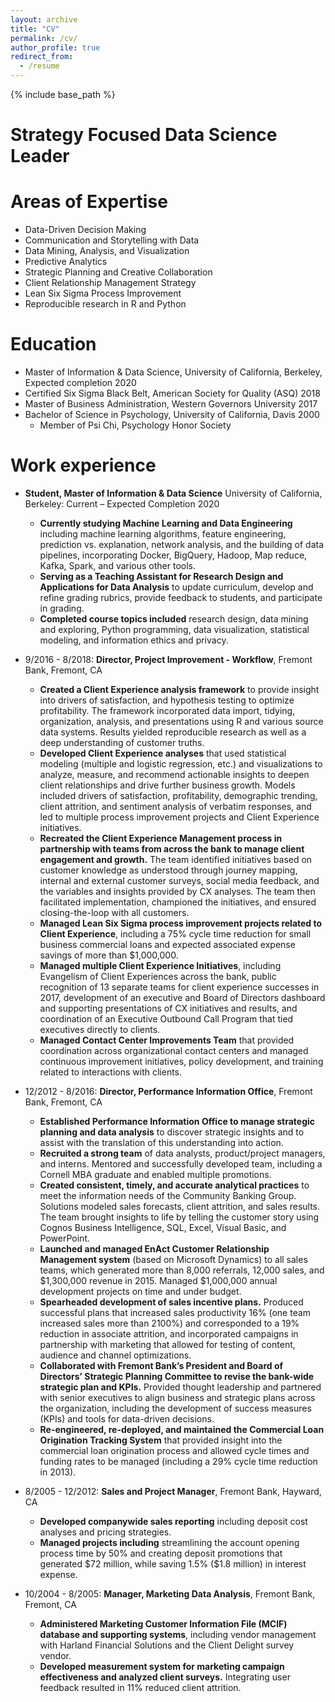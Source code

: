 ```yaml
---
layout: archive
title: "CV"
permalink: /cv/
author_profile: true
redirect_from:
  - /resume
---
```


{% include base_path %}

Strategy Focused Data Science Leader
======

Areas of Expertise
======
* Data-Driven Decision Making
* Communication and Storytelling with Data 
* Data Mining, Analysis, and Visualization
* Predictive Analytics
* Strategic Planning and Creative Collaboration 
* Client Relationship Management Strategy 
* Lean Six Sigma Process Improvement
* Reproducible research in R and Python


Education
======
* Master of Information & Data Science, University of California, Berkeley, Expected completion 2020 
* Certified Six Sigma Black Belt, American Society for Quality (ASQ) 2018
* Master of Business Administration, Western Governors University 2017
* Bachelor of Science in Psychology, University of California, Davis 2000
  * Member of Psi Chi, Psychology Honor Society


Work experience
======
* __Student, Master of Information & Data Science__ University of California, Berkeley: Current – Expected Completion 2020
  * __Currently studying Machine Learning and Data Engineering__ including machine learning algorithms, feature engineering, prediction vs. explanation, network analysis, and the building of data pipelines, incorporating Docker, BigQuery, Hadoop, Map reduce, Kafka, Spark, and various other tools.
  * __Serving as a Teaching Assistant for Research Design and Applications for Data Analysis__ to update curriculum, develop and refine grading rubrics, provide feedback to students, and participate in grading.
  * __Completed course topics included__ research design, data mining and exploring, Python programming, data visualization, statistical modeling, and information ethics and privacy.

* 9/2016 - 8/2018: __Director, Project Improvement - Workflow__, Fremont Bank, Fremont, CA 
  * __Created a Client Experience analysis framework__ to provide insight into drivers of satisfaction, and hypothesis testing to optimize profitability. The framework incorporated data import, tidying, organization, analysis, and presentations using R and various source data systems. Results yielded reproducible research as well as a deep understanding of customer truths. 
  * __Developed Client Experience analyses__ that used statistical modeling (multiple and logistic regression, etc.) and visualizations to analyze, measure, and recommend actionable insights to deepen client relationships and drive further business growth.  Models included drivers of satisfaction, profitability, demographic trending, client attrition, and sentiment analysis of verbatim responses, and led to multiple process improvement projects and Client Experience initiatives.
  * __Recreated the Client Experience Management process in partnership with teams from across the bank to manage client engagement and growth.__ The team identified initiatives based on customer knowledge as understood through journey mapping, internal and external customer surveys, social media feedback, and the variables and insights provided by CX analyses. The team then facilitated implementation, championed the initiatives, and ensured closing-the-loop with all customers. 
  * __Managed Lean Six Sigma process improvement projects related to Client Experience__, including a 75% cycle time reduction for small business commercial loans and expected associated expense savings of more than $1,000,000.
  * __Managed multiple Client Experience Initiatives__, including Evangelism of Client Experiences across the bank, public recognition of 13 separate teams for client experience successes in 2017, development of an executive and Board of Directors dashboard and supporting presentations of CX initiatives and results, and coordination of an Executive Outbound Call Program that tied executives directly to clients. 
  * __Managed Contact Center Improvements Team__ that provided coordination across organizational contact centers and managed continuous improvement initiatives, policy development, and training related to interactions with clients. 

* 12/2012 - 8/2016: __Director, Performance Information Office__, Fremont Bank, Fremont, CA
  * __Established Performance Information Office to manage strategic planning and data analysis__ to discover strategic insights and to assist with the translation of this understanding into action.
  * __Recruited a strong team__ of data analysts, product/project managers, and interns.  Mentored and successfully developed team, including a Cornell MBA graduate and enabled multiple promotions.
  * __Created consistent, timely, and accurate analytical practices__ to meet the information needs of the Community Banking Group. Solutions modeled sales forecasts, client attrition, and sales results. The team brought insights to life by telling the customer story using Cognos Business Intelligence, SQL, Excel, Visual Basic, and PowerPoint.
  * __Launched and managed EnAct Customer Relationship Management system__ (based on Microsoft Dynamics) to all sales teams, which generated more than 8,000 referrals, 12,000 sales, and $1,300,000 revenue in 2015. Managed $1,000,000 annual development projects on time and under budget. 
  * __Spearheaded development of sales incentive plans.__ Produced successful plans that increased sales productivity 16% (one team increased sales more than 2100%) and corresponded to a 19% reduction in associate attrition, and incorporated campaigns in partnership with marketing that allowed for testing of content, audience and channel optimizations.
  * __Collaborated with Fremont Bank’s President and Board of Directors’ Strategic Planning Committee to revise the bank-wide strategic plan and KPIs.__ Provided thought leadership and partnered with senior executives to align business and strategic plans across the organization, including the development of success measures (KPIs) and tools for data-driven decisions. 
  * __Re-engineered, re-deployed, and maintained the Commercial Loan Origination Tracking System__ that provided insight into the commercial loan origination process and allowed cycle times and funding rates to be managed (including a 29% cycle time reduction in 2013).	
 
* 8/2005 - 12/2012: __Sales and Project Manager__, Fremont Bank, Hayward, CA
  * __Developed companywide sales reporting__ including deposit cost analyses and pricing strategies.
  * __Managed projects including__ streamlining the account opening process time by 50% and creating deposit promotions that generated &dollar;72 million, while saving 1.5% (&dollar;1.8 million) in interest expense.
 
* 10/2004 - 8/2005: __Manager, Marketing Data Analysis__, Fremont Bank, Fremont, CA
  * __Administered Marketing Customer Information File (MCIF) database and supporting systems__, including vendor management with Harland Financial Solutions and the Client Delight survey vendor.
  * __Developed measurement system for marketing campaign effectiveness and analyzed client surveys.__ Integrating user feedback resulted in 11% reduced client attrition. 
